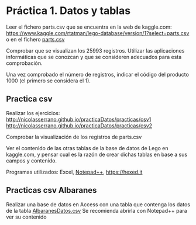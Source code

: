 # Práctica 1. Datos y tablas 
Leer el fichero parts.csv que se encuentra en la web de kaggle.com:  
<https://www.kaggle.com/rtatman/lego-database/version/1?select=parts.csv> o en el fichero [parts.csv](files/parts.csv)

Comprobar que se visualizan los 25993 registros. Utilizar las aplicaciones informáticas que se conozcan y que se consideren adecuados para esta comprobación.

Una vez comprobado el número de registros, indicar el código del producto 1000 (el primero se considera el 1).

## Practica csv
Realizar los ejercicios:  
<http://nicolasserrano.github.io/practicaDatos/practicas/csv1>  
<http://nicolasserrano.github.io/practicaDatos/practicas/csv2>

Comprobar la visualización de los registros de parts.csv

Ver el contenido de las otras tablas de la base de datos de Lego en kaggle.com, y pensar cual es la razón de crear dichas tablas en base a sus campos y contenido.

Programas utilizados: Excel, [Notepad++](https://notepad-plus-plus.org/), <https://hexed.it>

## Practicas csv Albaranes
Realizar una base de datos en Access con una tabla que contenga los datos de la tabla [AlbaranesDatos.csv](AlbaranesDatos.csv)
Se recomienda abrirla con Notepad++ para ver su contenido

